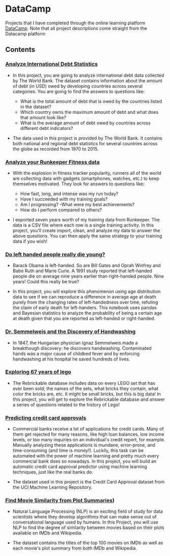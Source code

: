 # DataCamp
Projects that I have completed through the online learning platform [DataCamp](https://www.datacamp.com/). Note that all project descriptions come straight from the Datacamp platform

## Contents

### [Analyze International Debt Statistics](https://github.com/jingle77/DataCamp/tree/master/Analyze%20International%20Debt%20Statistics)

- In this project, you are going to analyze international debt data collected by The World Bank. The dataset contains information about the amount of debt (in USD) owed by developing countries across several categories. You are going to find the answers to questions like:

  - What is the total amount of debt that is owed by the countries listed in the dataset?
  - Which country owns the maximum amount of debt and what does that amount look like?
  - What is the average amount of debt owed by countries across different debt indicators?

- The data used in this project is provided by The World Bank. It contains both national and regional debt statistics for several countries across the globe as recorded from 1970 to 2015.

### [Analyze your Runkeeper Fitness data](https://github.com/jingle77/DataCamp/tree/master/Analyze%20Your%20Runkeeper%20Fitness%20Data)

- With the explosion in fitness tracker popularity, runners all of the world are collecting data with gadgets (smartphones, watches, etc.) to keep themselves motivated. They look for answers to questions like:

  - How fast, long, and intense was my run today?
  - Have I succeeded with my training goals?
  - Am I progressing?
   -What were my best achievements?
  - How do I perform compared to others?

- I exported seven years worth of my training data from Runkeeper. The data is a CSV file where each row is a single training activity. In this project, you'll create import, clean, and analyze my data to answer the above questions. You can then apply the same strategy to your training data if you wish!

### [Do left handed people really die young?](https://github.com/jingle77/DataCamp/tree/master/Do%20left%20handed%20people%20really%20die%20young)

- Barack Obama is left-handed. So are Bill Gates and Oprah Winfrey and Babe Ruth and Marie Curie. A 1991 study reported that left-handed people die on average nine years earlier than right-handed people. Nine years! Could this really be true?

- In this project, you will explore this phenomenon using age distribution data to see if we can reproduce a difference in average age at death purely from the changing rates of left-handedness over time, refuting the claim of early death for left-handers. This notebook uses pandas and Bayesian statistics to analyze the probability of being a certain age at death given that you are reported as left-handed or right-handed.

### [Dr. Semmelweis and the Discovery of Handwashing](https://github.com/jingle77/DataCamp/tree/master/Dr.%20Semmelweis%20and%20the%20Discovery%20of%20Handwashing)

- In 1847, the Hungarian physician Ignaz Semmelweis made a breakthough discovery: he discovers handwashing. Contaminated hands was a major cause of childbed fever and by enforcing handwashing at his hospital he saved hundreds of lives.

### [Exploring 67 years of lego](https://github.com/jingle77/DataCamp/tree/master/Exploring%2067%20years%20of%20LEGO)

- The Rebrickable database includes data on every LEGO set that has ever been sold; the names of the sets, what bricks they contain, what color the bricks are, etc. It might be small bricks, but this is big data! In this project, you will get to explore the Rebrickable database and answer a series of questions related to the history of Lego!

### [Predicting credit card approvals](https://github.com/jingle77/DataCamp/tree/master/Predicting%20Credit%20Card%20Approvals)

- Commercial banks receive a lot of applications for credit cards. Many of them get rejected for many reasons, like high loan balances, low income levels, or too many inquiries on an individual's credit report, for example. Manually analyzing these applications is mundane, error-prone, and time-consuming (and time is money!). Luckily, this task can be automated with the power of machine learning and pretty much every commercial bank does so nowadays. In this project, you will build an automatic credit card approval predictor using machine learning techniques, just like the real banks do.

- The dataset used in this project is the Credit Card Approval dataset from the UCI Machine Learning Repository.

### [Find Movie Similarity from Plot Summaries](https://github.com/jingle77/DataCamp/blob/master/Find%20Movie%20Similarity%20from%20Plot%20Summaries/notebook.ipynb))

- Natural Language Processing (NLP) is an exciting field of study for data scientists where they develop algorithms that can make sense out of conversational language used by humans. In this Project, you will use NLP to find the degree of similarity between movies based on their plots available on IMDb and Wikipedia.

- The dataset contains the titles of the top 100 movies on IMDb as well as each movie's plot summary from both IMDb and Wikipedia.
